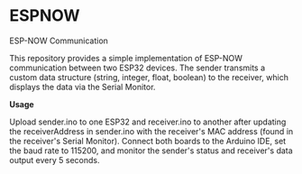 # ESPNOW
ESP-NOW Communication

This repository provides a simple implementation of ESP-NOW communication between two ESP32 devices. The sender transmits a custom data structure (string, integer, float, boolean) to the receiver, which displays the data via the Serial Monitor.

**Usage**

Upload sender.ino to one ESP32 and receiver.ino to another after updating the receiverAddress in sender.ino with the receiver's MAC address (found in the receiver's Serial Monitor). Connect both boards to the Arduino IDE, set the baud rate to 115200, and monitor the sender's status and receiver's data output every 5 seconds.

